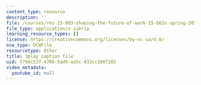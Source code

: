 ```yaml
---
content_type: resource
description: ''
file: /courses/res-15-003-shaping-the-future-of-work-15-662x-spring-2016/579dc53747065ad9aa5c632cc1607282_mslvJdTQhHc.vtt
file_type: application/x-subrip
learning_resource_types: []
license: https://creativecommons.org/licenses/by-nc-sa/4.0/
ocw_type: OCWFile
resourcetype: Other
title: 3play caption file
uid: 579dc537-4706-5ad9-aa5c-632cc1607282
video_metadata:
  youtube_id: null
---
```

